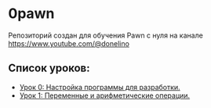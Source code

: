# 0pawn
Репозиторий создан для обучения Pawn с нуля на канале https://www.youtube.com/@donelino

## Список уроков:
- [Урок 0: Настройка программы для разработки.](https://github.com/donelino/0pawn/tree/lesson0_sublime_settings?tab=readme-ov-file#0pawn)
- [Урок 1: Переменные и арифметические операции.](https://github.com/donelino/0pawn/tree/lesson1?tab=readme-ov-file#0pawn)